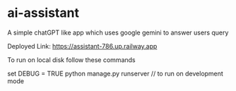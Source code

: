 # ai-assistant
A simple chatGPT like app which uses google gemini to answer users query

Deployed Link: https://assistant-786.up.railway.app

To run on local disk follow these commands

set DEBUG = TRUE
python manage.py runserver  // to run on development mode



